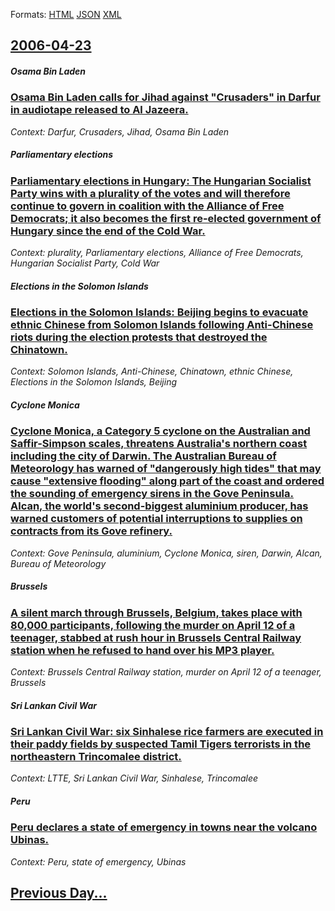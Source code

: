 
Formats: [HTML](2006/04/23/index.html)  [JSON](2006/04/23/index.json)  [XML](2006/04/23/index.xml)  

## [2006-04-23](/news/2006/04/23/index.md)

##### Osama Bin Laden
### [ Osama Bin Laden calls for Jihad against "Crusaders" in Darfur in audiotape released to Al Jazeera. ](/news/2006/04/23/osama-bin-laden-calls-for-jihad-against-crusaders-in-darfur-in-audiotape-released-to-al-jazeera.md)
_Context: Darfur, Crusaders, Jihad, Osama Bin Laden_

##### Parliamentary elections
### [ Parliamentary elections in Hungary: The Hungarian Socialist Party wins with a plurality of the votes and will therefore continue to govern in coalition with the Alliance of Free Democrats; it also becomes the first re-elected government of Hungary since the end of the Cold War. ](/news/2006/04/23/parliamentary-elections-in-hungary-the-hungarian-socialist-party-wins-with-a-plurality-of-the-votes-and-will-therefore-continue-to-govern.md)
_Context: plurality, Parliamentary elections, Alliance of Free Democrats, Hungarian Socialist Party, Cold War_

##### Elections in the Solomon Islands
### [ Elections in the Solomon Islands: Beijing begins to evacuate ethnic Chinese from Solomon Islands following Anti-Chinese riots during the election protests that destroyed the Chinatown. ](/news/2006/04/23/elections-in-the-solomon-islands-beijing-begins-to-evacuate-ethnic-chinese-from-solomon-islands-following-anti-chinese-riots-during-the-el.md)
_Context: Solomon Islands, Anti-Chinese, Chinatown, ethnic Chinese, Elections in the Solomon Islands, Beijing_

##### Cyclone Monica
### [ Cyclone Monica, a Category 5 cyclone on the Australian and Saffir-Simpson scales, threatens Australia's northern coast including the city of Darwin. The Australian Bureau of Meteorology has warned of "dangerously high tides" that may cause "extensive flooding" along part of the coast and ordered the sounding of emergency sirens in the Gove Peninsula. Alcan, the world's second-biggest aluminium producer, has warned customers of potential interruptions to supplies on contracts from its Gove refinery. ](/news/2006/04/23/cyclone-monica-a-category-5-cyclone-on-the-australian-and-saffir-simpson-scales-threatens-australia-s-northern-coast-including-the-city-o.md)
_Context: Gove Peninsula, aluminium, Cyclone Monica, siren, Darwin, Alcan, Bureau of Meteorology_

##### Brussels
### [ A silent march through Brussels, Belgium, takes place with 80,000 participants, following the murder on April 12 of a teenager, stabbed at rush hour in Brussels Central Railway station when he refused to hand over his MP3 player. ](/news/2006/04/23/a-silent-march-through-brussels-belgium-takes-place-with-80-000-participants-following-the-murder-on-april-12-of-a-teenager-stabbed-at.md)
_Context: Brussels Central Railway station, murder on April 12 of a teenager, Brussels_

##### Sri Lankan Civil War
### [ Sri Lankan Civil War: six Sinhalese rice farmers are executed in their paddy fields by suspected Tamil Tigers terrorists in the northeastern Trincomalee district. ](/news/2006/04/23/sri-lankan-civil-war-six-sinhalese-rice-farmers-are-executed-in-their-paddy-fields-by-suspected-tamil-tigers-terrorists-in-the-northeaster.md)
_Context: LTTE, Sri Lankan Civil War, Sinhalese, Trincomalee_

##### Peru
### [ Peru declares a state of emergency in towns near the volcano Ubinas. ](/news/2006/04/23/peru-declares-a-state-of-emergency-in-towns-near-the-volcano-ubinas.md)
_Context: Peru, state of emergency, Ubinas_

## [Previous Day...](/news/2006/04/22/index.md)

